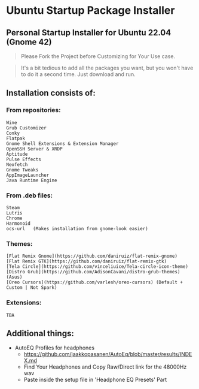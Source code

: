 # Ubuntu Startup Package Installer
## Personal Startup Installer for Ubuntu 22.04 (Gnome 42)

> Please Fork the Project before Customizing for Your Use case.

> It's a bit tedious to add all the packages you want, but you won't have to do it a second time. Just download and run.
## Installation consists of:
### From repositories:
    Wine
    Grub Customizer
    Conky
    Flatpak
    Gnome Shell Extensions & Extension Manager
    OpenSSH Server & XRDP
    Aptitude
    Pulse Effects
    Neofetch
    Gnome Tweaks
    AppImageLauncher
    Java Runtime Engine
### From .deb files:
    Steam
    Lutris
    Chrome
    Harmonoid
    ocs-url   (Makes installation from gnome-look easier)
### Themes:
    [Flat Remix Gnome](https://github.com/daniruiz/flat-remix-gnome)
    [Flat Remix GTK](https://github.com/daniruiz/flat-remix-gtk)
    [Tela Circle](https://github.com/vinceliuice/Tela-circle-icon-theme)
    [Distro Grub](https://github.com/AdisonCavani/distro-grub-themes) (Asus)
    [Oreo Cursors](https://github.com/varlesh/oreo-cursors) (Default + Custom | Not Spark) 
### Extensions:
    TBA
## Additional things:
- AutoEQ Profiles for headphones
  - https://github.com/jaakkopasanen/AutoEq/blob/master/results/INDEX.md
  - Find Your Headphones and Copy Raw/Direct link for the 48000Hz wav
  - Paste inside the setup file in 'Headphone EQ Presets' Part

